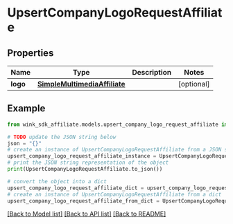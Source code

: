 # UpsertCompanyLogoRequestAffiliate


## Properties

Name | Type | Description | Notes
------------ | ------------- | ------------- | -------------
**logo** | [**SimpleMultimediaAffiliate**](SimpleMultimediaAffiliate.md) |  | [optional] 

## Example

```python
from wink_sdk_affiliate.models.upsert_company_logo_request_affiliate import UpsertCompanyLogoRequestAffiliate

# TODO update the JSON string below
json = "{}"
# create an instance of UpsertCompanyLogoRequestAffiliate from a JSON string
upsert_company_logo_request_affiliate_instance = UpsertCompanyLogoRequestAffiliate.from_json(json)
# print the JSON string representation of the object
print(UpsertCompanyLogoRequestAffiliate.to_json())

# convert the object into a dict
upsert_company_logo_request_affiliate_dict = upsert_company_logo_request_affiliate_instance.to_dict()
# create an instance of UpsertCompanyLogoRequestAffiliate from a dict
upsert_company_logo_request_affiliate_from_dict = UpsertCompanyLogoRequestAffiliate.from_dict(upsert_company_logo_request_affiliate_dict)
```
[[Back to Model list]](../README.md#documentation-for-models) [[Back to API list]](../README.md#documentation-for-api-endpoints) [[Back to README]](../README.md)


